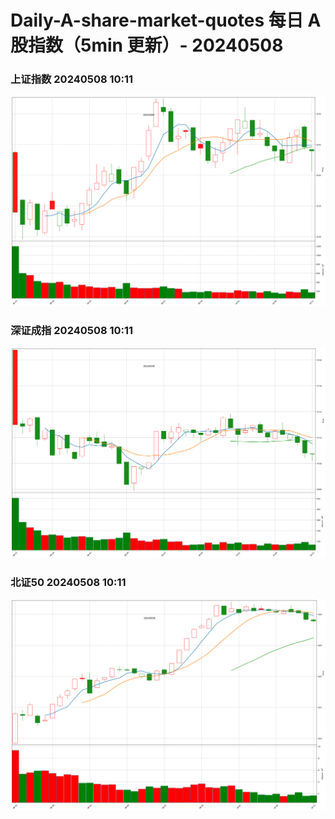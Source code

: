 
# Daily-A-share-market-quotes 每日 A 股指数（5min 更新）- 20240508

### 上证指数 20240508 10:11
![](./fig/2024/5/20240508-sh000001.png)

### 深证成指 20240508 10:11
![](./fig/2024/5/20240508-sz399001.png)

### 北证50 20240508 10:11
![](./fig/2024/5/20240508-bj899050.png)
